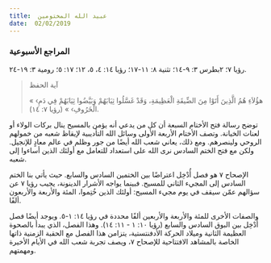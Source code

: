 ```yaml
---
title:  عبيد الله المختومين
date:  02/02/2019
---
```


### المراجع الأسبوعية
رؤيا ٧؛ ٢بطرس ٣: ٩-١٤؛ تثنية ٨: ١١-١٧؛ رؤيا ١٤: ٤، ٥، ١٢؛ ١٧: ٥؛ رومية ٣: ١٩-٢٤.

> <p>آية الحفظ</p>
> « ‹هؤُلاَءِ هُمُ الَّذِينَ أَتَوْا مِنَ الضِّيقَةِ الْعَظِيمَةِ، وَقَدْ غَسَّلُوا ثِيَابَهُمْ وَبَيَّضُوا ثِيَابَهُمْ فِي دَمِ الْخَرُوفِ› » (رؤيا ٧: ١٤).

توضح رسالة فتح الأختام السبعة أن كل من يدعي أنه يؤمن بالمسيح ينال بركات الولاء أو لعنات الخيانة. وتصف الأختام الأربعة الأولى وسائل الله التأديبية لإيقاظ شعبه من خمولهم الروحي ولينصرهم. ومع ذلك، يعاني شعب الله أيضًا من جور وظلم في عالم معادٍ للإنجيل. ولكن مع فتح الختم السادس نرى الله على استعداد للتعامل مع أولئك الذين أساءوا إلى شعبه.

الإصحاح ٧ هو فصل أُدْخِل اعتراضًا بين الختمين السادس والسابع. حيث يأتي بنا الختم السادس إلى المجيء الثاني للمسيح. فبينما يواجه الأشرار الدينونة، يجيب رؤيا ٧ عن سؤالهم عمّن سيقف في يوم مجيء المسيح: أولئك الذين خُتِموا، المئة والأربعة والأربعون ألفًا.

والصفات الأخرى للمئة والأربعة والأربعين ألفًا محددة في رؤيا ١٤: ١-٥. ويوجد أيضًا فصل أُدْخِل بين البوق السادس والسابع (رؤيا ١٠: ١ - ١١: ١٤). وهذا الفصل، الذي يبدأ بالصحوة العظيمة الثانية وميلاد الحركة الأدفنتستية، يتزامن هذا الفصل مع الحقبة الزمنية ذاتها الخاصة بالمشاهد الافتتاحية للإصحاح ٧، ويصف تجربة شعب الله في الأيام الأخيرة ومهمتهم.